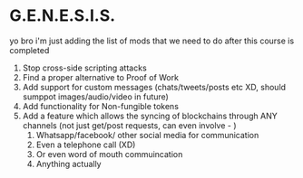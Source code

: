 # G.E.N.E.S.I.S.
yo bro i'm just adding the list of mods that we need to do after this course is completed
<ol>
  <li> Stop cross-side scripting attacks
  <li> Find a proper alternative to Proof of Work
  <li> Add support for custom messages (chats/tweets/posts etc XD, should sumppot images/audio/video in future)
  <li> Add functionality for Non-fungible tokens
  <li> Add a feature which allows the syncing of blockchains through ANY channels (not just get/post requests, can even involve - )
    <ol>
      <li> Whatsapp/facebook/ other social media for communication
      <li> Even a telephone call (XD)
      <li> Or even word of mouth commuincation
      <li> Anything actually
    </ol>
</ol>
